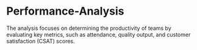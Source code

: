 # Performance-Analysis
The analysis focuses on determining the productivity of teams by evaluating key metrics, such as attendance, quality output, and customer satisfaction (CSAT) scores.
